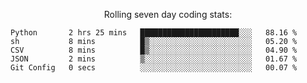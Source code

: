 <!--<p align="center">
  <img width="auto" src ="https://github-readme-stats.vercel.app/api/top-langs/?username=syrkis&layout=compact&hide_border=true&theme=darcula&bg_color=00000000&langs_count=6&hide=jupyter%20notebook,JavaScript,HTML" width = 400>
      <img src ="https://github-readme-streak-stats.herokuapp.com?user=syrkis&theme=darcula&hide_border=true&background=FFFFFF00" width = 400>

</p>-->
<p align="center">Rolling seven day coding stats:</p>
<!--START_SECTION:waka-->

```text
Python       2 hrs 25 mins   ██████████████████████░░░   88.16 %
sh           8 mins          █▒░░░░░░░░░░░░░░░░░░░░░░░   05.20 %
CSV          8 mins          █▒░░░░░░░░░░░░░░░░░░░░░░░   04.90 %
JSON         2 mins          ▒░░░░░░░░░░░░░░░░░░░░░░░░   01.67 %
Git Config   0 secs          ░░░░░░░░░░░░░░░░░░░░░░░░░   00.07 %
```

<!--END_SECTION:waka-->
